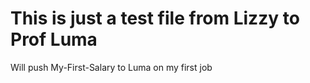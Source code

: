 # This is just a test file from Lizzy to Prof Luma
Will push My-First-Salary to Luma on my first job
